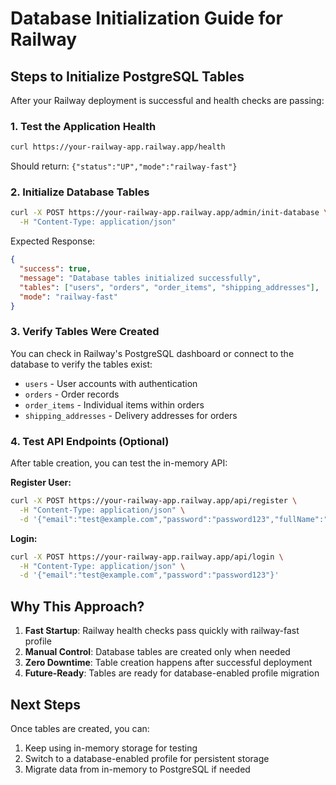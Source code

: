 # Database Initialization Guide for Railway

## Steps to Initialize PostgreSQL Tables

After your Railway deployment is successful and health checks are passing:

### 1. Test the Application Health
```bash
curl https://your-railway-app.railway.app/health
```
Should return: `{"status":"UP","mode":"railway-fast"}`

### 2. Initialize Database Tables
```bash
curl -X POST https://your-railway-app.railway.app/admin/init-database \
  -H "Content-Type: application/json"
```

Expected Response:
```json
{
  "success": true,
  "message": "Database tables initialized successfully",
  "tables": ["users", "orders", "order_items", "shipping_addresses"],
  "mode": "railway-fast"
}
```

### 3. Verify Tables Were Created
You can check in Railway's PostgreSQL dashboard or connect to the database to verify the tables exist:

- `users` - User accounts with authentication
- `orders` - Order records 
- `order_items` - Individual items within orders
- `shipping_addresses` - Delivery addresses for orders

### 4. Test API Endpoints (Optional)
After table creation, you can test the in-memory API:

**Register User:**
```bash
curl -X POST https://your-railway-app.railway.app/api/register \
  -H "Content-Type: application/json" \
  -d '{"email":"test@example.com","password":"password123","fullName":"Test User"}'
```

**Login:**
```bash
curl -X POST https://your-railway-app.railway.app/api/login \
  -H "Content-Type: application/json" \
  -d '{"email":"test@example.com","password":"password123"}'
```

## Why This Approach?

1. **Fast Startup**: Railway health checks pass quickly with railway-fast profile
2. **Manual Control**: Database tables are created only when needed
3. **Zero Downtime**: Table creation happens after successful deployment
4. **Future-Ready**: Tables are ready for database-enabled profile migration

## Next Steps

Once tables are created, you can:
1. Keep using in-memory storage for testing
2. Switch to a database-enabled profile for persistent storage
3. Migrate data from in-memory to PostgreSQL if needed
